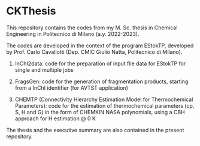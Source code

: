 # CKThesis
This repository contains the codes from my M. Sc. thesis in Chemical Engineering in Politecnico di Milano (a.y. 2022-2023).

The codes are developed in the context of the program EStokTP, developed by Prof. Carlo Cavallotti (Dep. CMIC Giulio Natta, Politecnico di Milano).

1) InChI2data: code for the preparation of input file data for EStokTP for single and multiple jobs

2) FragsGen: code for the generation of fragmentation products, starting from a InChI identifier (for AVTST application)

3) CHEMTP (Connectivity Hierarchy Estimation Model for Thermochemical Parameters): code for the estimation of thermochemical parameters (cp, S, H and G) in the form of CHEMKIN NASA polynomials, using a CBH approach for H estimation @ 0 K

The thesis and the executive summary are also contained in the present repository.

